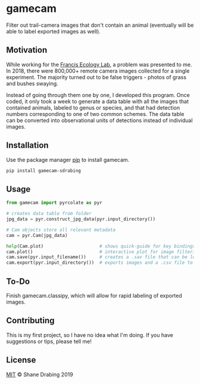 # gamecam
Filter out trail-camera images that don't contain an animal (eventually will be able to label exported images as well).

## Motivation
While working for the [Francis Ecology Lab](https://francisecologylab.wixsite.com/francislab), a problem was presented to me. In 2018, there were 800,000+ remote camera images collected for a single experiment. The majority turned out to be false triggers - photos of grass and bushes swaying.

Instead of going through them one by one, I developed this program. Once coded, it only took a week to generate a data table with all the images that contained animals, labeled to genus or species, and that had detection numbers corresponding to one of two common schemes. The data table can be converted into observational units of detections instead of individual images.

## Installation
Use the package manager [pip](https://pip.pypa.io/en/stable/) to install gamecam.

```bash
pip install gamecam-sdrabing
```

## Usage
```python
from gamecam import pyrcolate as pyr

# creates data table from folder
jpg_data = pyr.construct_jpg_data(pyr.input_directory())

# Cam objects store all relevant metadata
cam = pyr.Cam(jpg_data)

help(Cam.plot)                     # shows quick-guide for key bindings
cam.plot()                         # interactive plot for image filtering
cam.save(pyr.input_filename())     # creates a .sav file that can be loaded
cam.export(pyr.input_directory())  # exports images and a .csv file to folder
```

## To-Do
Finish gamecam.classipy, which will allow for rapid labeling of exported images.

## Contributing
This is my first project, so I have no idea what I'm doing.
If you have suggestions or tips, please tell me!

## License
[MIT](https://choosealicense.com/licenses/mit/) © Shane Drabing 2019